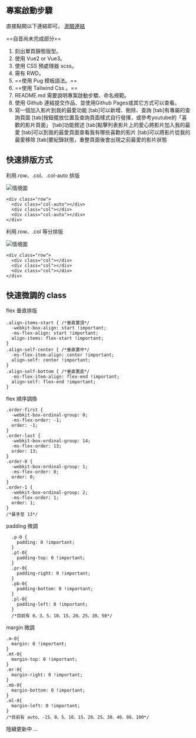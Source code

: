 ## 專案啟動步驟

直接點開以下連結即可。
[測驗連結](https://a7912102002.github.io/caleb "測驗連結")

==自首尚未完成部分==
1. 刻出單頁靜態版型。
2. 使用 Vue2 or Vue3。
3. 使用 CSS 預處理器 scss。
4. 需有 RWD。
5. ==使用 Pug 模板語法。==
6. ==使用 Tailwind Css 。==
7. README.md 需要說明專案啟動步驟、命名規範。
8. 使用 Github 連結提交作品、並使用Github Pages或其它方式可以查看。
9. 寫一個加入影片到我的最愛功能
[tab]可以新增、刪除、查詢
[tab]有專屬的查詢頁面
[tab]按鈕擺放位置及查詢頁面樣式自行發揮，或參考youtube的「喜歡的影片頁面」
[tab]功能敘述
[tab]點擊列表影片上的愛心將影片加入我的最愛
[tab]可以到我的最愛頁面查看我有哪些喜歡的影片
[tab]可以將影片從我的最愛移除
[tab]要紀錄狀態，重整頁面後會出現之前最愛的影片狀態



## 快速排版方式
利用.row、.col、.col-auto 排版

![情境圖](https://a7912102002.github.io/caleb/readme_img/row1.jpg "情境圖")

```程式類型
<div class="row">
  <div class="col-auto"></div>
  <div class="col"></div>
  <div class="col-auto"></div>
</div>
```

利用.row、.col 等分排版

![情境圖](https://a7912102002.github.io/caleb/readme_img/row2.jpg "情境圖")

```程式類型
<div class="row">
  <div class="col"></div>
  <div class="col"></div>
  <div class="col"></div>
</div>
```

## 快速微調的 class

flex 垂直排版

```程式類型
.align-items-start { /*垂直置頂*/
  -webkit-box-align: start !important;
  -ms-flex-align: start !important;
  align-items: flex-start !important;
}
.align-self-center { /*垂直置中*/
  -ms-flex-item-align: center !important;
  align-self: center !important;
}
.align-self-bottom { /*垂直置底*/
  -ms-flex-item-align: flex-end !important;
  align-self: flex-end !important;
}
```

flex 順序調換

```程式類型
.order-first {
  -webkit-box-ordinal-group: 0;
  -ms-flex-order: -1;
  order: -1;
}
.order-last {
  -webkit-box-ordinal-group: 14;
  -ms-flex-order: 13;
  order: 13;
}
.order-0 {
  -webkit-box-ordinal-group: 1;
  -ms-flex-order: 0;
  order: 0;
}
.order-1 {
  -webkit-box-ordinal-group: 2;
  -ms-flex-order: 1;
  order: 1;
}
/*最多至 13*/
```

padding 微調

```程式類型
  .p-0 {
    padding: 0 !important;
  }
  .pt-0{
    padding-top: 0 !important;
  }
  .pr-0{
    padding-right: 0 !important;
  }
  .pb-0{
    padding-bottom: 0 !important;
  }
  .pl-0{
    padding-left: 0 !important;
  }
  /*目前有 0、3、5、10、15、20、25、30、50*/
```
margin 微調

```程式類型
.m-0{
  margin: 0 !important;
}
.mt-0{
  margin-top: 0 !important;
}
.mr-0{
  margin-right: 0 !important;
}
.mb-0{
  margin-bottom: 0 !important;
}
.ml-0{
  margin-left: 0 !important;
}
/*目前有 auto、-15、0、5、10、15、20、25、30、40、80、100*/
```

陸續更新中 ...
